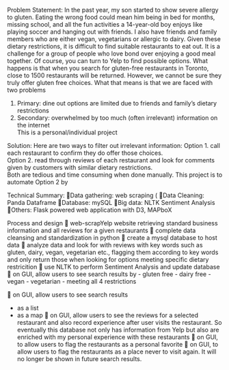 Problem Statement:
In the past year, my son started to show severe allergy to gluten. 
Eating the wrong food could mean him being in bed for months, missing school, and all the fun activities a 14-year-old boy enjoys like playing soccer and hanging out with friends.
I also have friends and family members who are either vegan, vegetarians or allergic to dairy. 
Given these dietary restrictions, it is difficult to find suitable restaurants to eat out. It is a challenge for a group of people who love bond over enjoying a good meal together.
Of course, you can turn to Yelp to find possible options. 
What happens is that when you search for gluten-free restaurants in Toronto, close to 1500 restaurants will be returned. However, we cannot be sure they truly offer gluten free choices. 
What that means is that we are faced with two problems
1) Primary: dine out options are limited due to friends and family’s dietary restrictions
2) Secondary: overwhelmed by too much (often irrelevant) information on the internet  
This is a personal/individual project

Solution:
Here are two ways to filter out irrelevant information:
Option 1. call each restaurant to confirm they do offer those choices.   
Option 2. read through reviews of each restaurant and look for comments given by customers with similar dietary restrictions.    
Both are tedious and time consuming when done manually. 
This project is to automate Option 2 by 

Technical Summary:
Data gathering: web scraping (
Data Cleaning: Panda Dataframe
Database: mySQL 
Big data: NLTK Sentiment Analysis
Others: Flask powered web application with D3, MAPboX 

Process and design
 web-scrapYelp website retrieving standard business information and all reviews for a given restaurants 
 complete data cleansing and standardization in python
 create a mysql database to host data 
 analyze data and look for with reviews with key words such as gluten, dairy, vegan, vegetarian etc., flagging them according to key words and only return those when looking for 
  options meeting specific dietary restricition 
 use NLTK to perform Sentiment Analysis and update database 
 on GUI, allow users to see search results by
    - gluten free
    - dairy free
    - vegan
    - vegetarian
    - meeting all 4 restrictions
    
 on GUI, allow users to see search results  
- as a list
- as a map
 on GUI, allow users to see the reviews for a selected restaurant and also record experience after user visits the restaurant. So eventually this
  database not only has information from Yelp but also are enriched with my personal experience with these restaurants 
 on GUI, to allow users to flag the restaurants as a personal favorite
 on GUI, to allow users to flag the restaurants as a place never to visit again. It will no longer be shown in future search results.  
  
